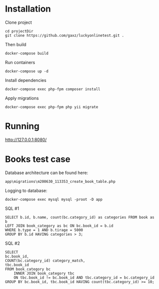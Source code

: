 
# Installation
Clone project

    cd projectDir
    git clone https://github.com/gaxz/luckyonlinetest.git .

Then build

    docker-compose build

Run containers

    docker-compose up -d

Install dependencies

    docker-compose exec php-fpm composer install

Apply migrations

    docker-compose exec php-fpm php yii migrate

# Running

http://127.0.0.1:8080/

# Books test case
Database architecture can be found here:

    app\migrations\m200630_113353_create_book_table.php
   
Logging to database:

    docker-compose exec mysql mysql -proot -D app

SQL #1

    SELECT b.id, b.name, count(bc.category_id) as categories FROM book as b
    LEFT JOIN book_category as bc ON bc.book_id = b.id
    WHERE b.type = 1 AND b.tirage = 5000
    GROUP BY b.id HAVING categories > 3;

SQL #2

    SELECT 
    bc.book_id, 
    COUNT(bc.category_id) category_match, 
    tbc.book_id 
    FROM book_category bc
	    INNER JOIN book_category tbc 
	    ON tbc.book_id != bc.book_id AND tbc.category_id = bc.category_id
    GROUP BY bc.book_id, tbc.book_id HAVING count(tbc.category_id) >= 10;

